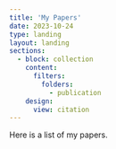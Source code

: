 ```yaml
---
title: 'My Papers'
date: 2023-10-24
type: landing
layout: landing
sections:
  - block: collection
    content:
      filters:
        folders:
          - publication
    design:
      view: citation
---
```

Here is a list of my papers.
